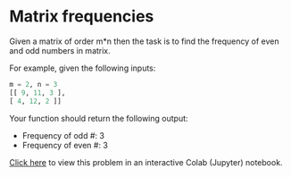 # Matrix frequencies

Given a matrix of order m*n then the task is to find the frequency of even and odd numbers in matrix.

For example, given the following inputs:

```python
m = 2, n = 3 
[[ 9, 11, 3 ], 
[ 4, 12, 2 ]] 
```

Your function should return the following output: 
  * Frequency of odd #: 3 
  * Frequency of even #: 3 

[Click here](https://colab.research.google.com/drive/1mGddgoafIjJbygFXxeTYAQhDnAKnLnM3#scrollTo=H_IMNOsYLt2I) to view this problem in an interactive Colab (Jupyter) notebook.
